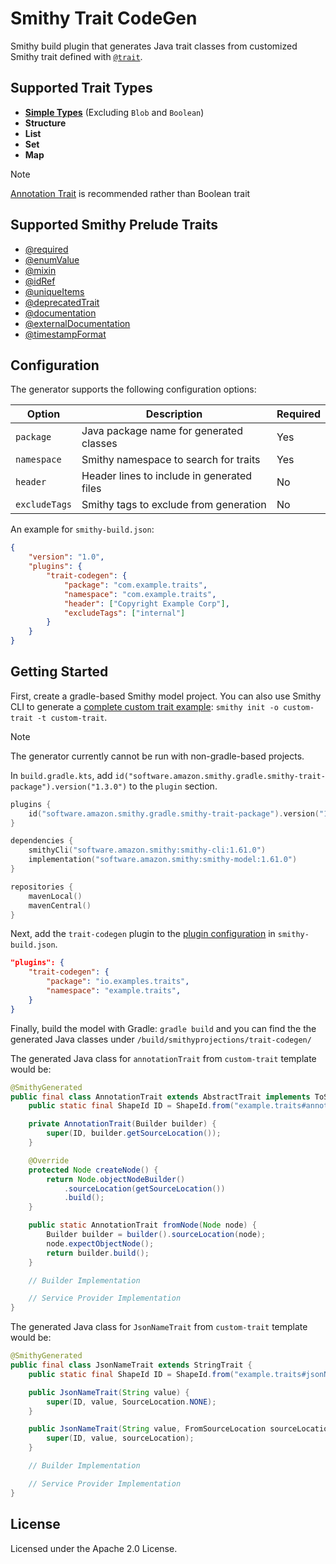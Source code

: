 # Smithy Trait CodeGen

Smithy build plugin that generates Java trait classes from customized Smithy trait defined with [`@trait`](https://smithy.io/2.0/spec/model.html#trait-trait).

## Supported Trait Types
- [**Simple Types**](https://smithy.io/2.0/spec/simple-types.html) (Excluding `Blob` and `Boolean`)
- **Structure**
- **List**
- **Set**
- **Map**

> [!NOTE]
> [Annotation Trait](https://smithy.io/2.0/spec/model.html#annotation-traits) is recommended rather than Boolean trait

## Supported Smithy Prelude Traits
- [@required](https://smithy.io/2.0/spec/type-refinement-traits.html#required-trait)
- [@enumValue](https://smithy.io/2.0/spec/type-refinement-traits.html#enumvalue-trait)
- [@mixin](https://smithy.io/2.0/spec/type-refinement-traits.html#mixin-trait)
- [@idRef](https://smithy.io/2.0/spec/constraint-traits.html#idref-trait)
- [@uniqueItems](https://smithy.io/2.0/spec/constraint-traits.html#uniqueitems-trait)
- [@deprecatedTrait](https://smithy.io/2.0/spec/documentation-traits.html#deprecated-trait)
- [@documentation](https://smithy.io/2.0/spec/documentation-traits.html#documentation-trait)
- [@externalDocumentation](https://smithy.io/2.0/spec/documentation-traits.html#externaldocumentation-trait)
- [@timestampFormat](https://smithy.io/2.0/spec/protocol-traits.html#timestampformat-trait)

## Configuration

The generator supports the following configuration options: 

| Option | Description | Required |
|--------|-------------|----------|
| `package` | Java package name for generated classes | Yes |
| `namespace` | Smithy namespace to search for traits | Yes |
| `header` | Header lines to include in generated files | No |
| `excludeTags` | Smithy tags to exclude from generation | No |

An example for `smithy-build.json`:

```json
{
    "version": "1.0",
    "plugins": {
        "trait-codegen": {
            "package": "com.example.traits",
            "namespace": "com.example.traits",
            "header": ["Copyright Example Corp"],
            "excludeTags": ["internal"]
        }
    }
}
```

## Getting Started

First, create a gradle-based Smithy model project. You can also use Smithy CLI to generate a [complete custom trait example](https://github.com/smithy-lang/smithy-examples/tree/main/custom-trait-examples/custom-trait): `smithy init -o custom-trait -t custom-trait`.

> [!NOTE]
> The generator currently cannot be run with non-gradle-based projects.

In `build.gradle.kts`, add `id("software.amazon.smithy.gradle.smithy-trait-package").version("1.3.0")` to the `plugin` section.
```kotlin
plugins {
    id("software.amazon.smithy.gradle.smithy-trait-package").version("1.3.0")
}

dependencies {
    smithyCli("software.amazon.smithy:smithy-cli:1.61.0")
    implementation("software.amazon.smithy:smithy-model:1.61.0")
}

repositories {
    mavenLocal()
    mavenCentral()
}
```

Next, add the `trait-codegen` plugin to the
[plugin configuration](https://smithy.io/2.0/guides/smithy-build-json.html) in `smithy-build.json`.

```json
"plugins": {
    "trait-codegen": {
        "package": "io.examples.traits",
        "namespace": "example.traits",
    }
}
```

Finally, build the model with Gradle: `gradle build` and you can find the the generated Java classes under `/build/smithyprojections/trait-codegen/`

The generated Java class for `annotationTrait` from `custom-trait` template would be:
```java
@SmithyGenerated
public final class AnnotationTrait extends AbstractTrait implements ToSmithyBuilder<AnnotationTrait> {
    public static final ShapeId ID = ShapeId.from("example.traits#annotationTrait");

    private AnnotationTrait(Builder builder) {
        super(ID, builder.getSourceLocation());
    }

    @Override
    protected Node createNode() {
        return Node.objectNodeBuilder()
            .sourceLocation(getSourceLocation())
            .build();
    }

    public static AnnotationTrait fromNode(Node node) {
        Builder builder = builder().sourceLocation(node);
        node.expectObjectNode();
        return builder.build();
    }

    // Builder Implementation

    // Service Provider Implementation
}
```
The generated Java class for `JsonNameTrait` from `custom-trait` template would be:
```java
@SmithyGenerated
public final class JsonNameTrait extends StringTrait {
    public static final ShapeId ID = ShapeId.from("example.traits#jsonName");

    public JsonNameTrait(String value) {
        super(ID, value, SourceLocation.NONE);
    }

    public JsonNameTrait(String value, FromSourceLocation sourceLocation) {
        super(ID, value, sourceLocation);
    }

    // Builder Implementation

    // Service Provider Implementation
}
```

## License

Licensed under the Apache 2.0 License.
